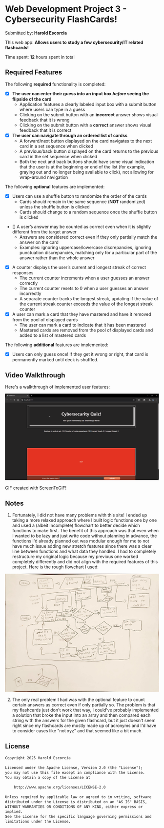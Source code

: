# Web Development Project 3 - Cybersecurity FlashCards!

Submitted by: **Harold Escorcia**

This web app: **Allows users to study a few cybersecurity/IT related flashcards!**

Time spent: **12** hours spent in total

## Required Features

The following **required** functionality is completed:

- [X] **The user can enter their guess into an input box *before* seeing the flipside of the card**
  - Application features a clearly labeled input box with a submit button where users can type in a guess
  - Clicking on the submit button with an **incorrect** answer shows visual feedback that it is wrong 
  -  Clicking on the submit button with a **correct** answer shows visual feedback that it is correct
- [X] **The user can navigate through an ordered list of cardss**
  - A forward/next button displayed on the card navigates to the next card in a set sequence when clicked
  - A previous/back button displayed on the card returns to the previous card in the set sequence when clicked
  - Both the next and back buttons should have some visual indication that the user is at the beginning or end of the list (for example, graying out and no longer being available to click), not allowing for wrap-around navigation

The following **optional** features are implemented:


- [X] Users can use a shuffle button to randomize the order of the cards
  - Cards should remain in the same sequence (**NOT** randomized) unless the shuffle button is clicked 
  - Cards should change to a random sequence once the shuffle button is clicked
- [] A user’s answer may be counted as correct even when it is slightly different from the target answer
  - Answers are considered correct even if they only partially match the answer on the card 
  - Examples: ignoring uppercase/lowercase discrepancies, ignoring punctuation discrepancies, matching only for a particular part of the answer rather than the whole answer
- [X] A counter displays the user’s current and longest streak of correct responses
  - The current counter increments when a user guesses an answer correctly
  - The current counter resets to 0 when a user guesses an answer incorrectly
  - A separate counter tracks the longest streak, updating if the value of the current streak counter exceeds the value of the longest streak counter 
- [X] A user can mark a card that they have mastered and have it removed from the pool of displayed cards
  - The user can mark a card to indicate that it has been mastered
  - Mastered cards are removed from the pool of displayed cards and added to a list of mastered cards


The following **additional** features are implemented:

* [X] Users can only guess once! If they get it wrong or right, that card is permanently marked until deck is shuffled.

## Video Walkthrough

Here's a walkthrough of implemented user features:

<img src='./public/FlashCardsFull.gif' title='Video Walkthrough' width='' alt='Video Walkthrough' />


GIF created with ScreenToGIF!

## Notes

1. Fortunately, I did not have many problems with this site! I ended up taking a more relaxed approach where I built logic functions one by one and used a (albeit incomplete) flowchart to better decide which functions to make first. The benefit of this approach was that even when I wanted to be lazy and just write code without planning in advance, the functions I'd already planned out was modular enough for me to not have much issue adding new stretch features since there was a clear line between functions and what data they handled. 
I had to completely restructure my original logic because my previous one worked completely differently and did not align with the required features of this project. Here is the rough flowchart I used: 

<img src='./public/FlashCardsFlowChart.jpg' title='flowchart' width='' alt='flowchart' />

2. The only real problem I had was with the optional feature to count certain answers as correct even if only partially so. The problem is that my flashcards just don't work that way, I could've probably implemented a solution that broke the input into an array and then compared each string with the answers for the given flashcard, but it just doesn't seem right since my flashcards are mostly made up of acronyms and I'd have to consider cases like "not xyz" and that seemed like a bit much. 




## License

    Copyright 2025 Harold Escorcia

    Licensed under the Apache License, Version 2.0 (the "License");
    you may not use this file except in compliance with the License.
    You may obtain a copy of the License at

        http://www.apache.org/licenses/LICENSE-2.0

    Unless required by applicable law or agreed to in writing, software
    distributed under the License is distributed on an "AS IS" BASIS,
    WITHOUT WARRANTIES OR CONDITIONS OF ANY KIND, either express or implied.
    See the License for the specific language governing permissions and
    limitations under the License.